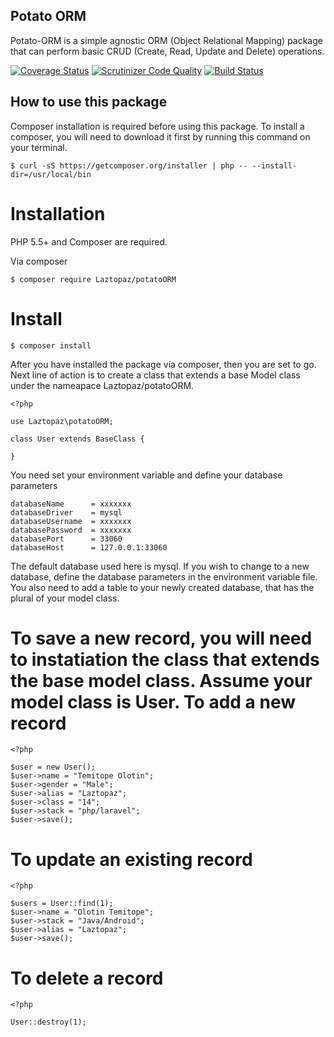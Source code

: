 
Potato ORM
----------
Potato-ORM is a simple agnostic ORM (Object Relational Mapping) package that can perform basic CRUD (Create, Read, Update and Delete) operations.

[![Coverage Status](https://coveralls.io/repos/github/andela-tolotin/Potato-ORM/badge.svg?branch=test)](https://coveralls.io/github/andela-tolotin/Potato-ORM?branch=test) [![Scrutinizer Code Quality](https://scrutinizer-ci.com/g/andela-tolotin/Potato-ORM/badges/quality-score.png?b=test)](https://scrutinizer-ci.com/g/andela-tolotin/Potato-ORM/?branch=test) [![Build Status](https://travis-ci.org/andela-tolotin/Potato-ORM.svg?branch=test)](https://travis-ci.org/andela-tolotin/Potato-ORM)

How to use this package 
-----------------------
Composer installation is required before using this package. To  install a composer, you will need to download it first by running this command on your terminal.

    $ curl -sS https://getcomposer.org/installer | php -- --install-dir=/usr/local/bin

Installation
============

PHP 5.5+ and Composer are required. 

Via composer

    $ composer require Laztopaz/potatoORM

Install
=======

    $ composer install 
After you have installed the package via composer, then you are set to go. Next line of action is  to create a class that extends a base Model class under the nameapace Laztopaz/potatoORM. 

    <?php
    
    use Laztopaz\potatoORM;
    
    class User extends BaseClass {
       
    }

You need set your environment variable and define your database parameters

    databaseName      = xxxxxxx
    databaseDriver    = mysql
    databaseUsername  = xxxxxxx
    databasePassword  = xxxxxxx
    databasePort      = 33060
    databaseHost      = 127.0.0.1:33060

The default database used here is mysql. If you wish to change to a new database, define the database parameters in the environment variable file. You also need to add a table to your newly created database, that has the plural of your model class.

To save a new record, you will need to instatiation the class that extends the base model class. Assume your model class is User.
To add a new record
============================
    <?php
    
    $user = new User();
    $user->name = "Temitope Olotin";
    $user->gender = "Male";
    $user->alias = "Laztopaz";
    $user->class = "14";
    $user->stack = "php/laravel";
    $user->save();

To update an existing record
============================

    <?php
    
    $users = User::find(1);
    $user->name = "Olotin Temitope";
    $user->stack = "Java/Android";
    $user->alias = "Laztopaz";
    $user->save();

To delete a record
==================

    <?php 
    
    User::destroy(1);

